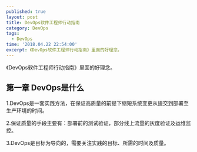 ```yaml
---
published: true
layout: post
title: DevOps软件工程师行动指南
category: DevOps
tags:
  - DevOps
time: '2018.04.22 22:54:00'
excerpt: 《DevOps软件工程师行动指南》里面的好理念。
---
```

《DevOps软件工程师行动指南》里面的好理念。

<!--more-->
## 第一章 DevOps是什么
1.DevOps是一套实践方法，在保证高质量的前提下缩短系统变更从提交到部署至生产环境的时间。

2.保证质量的手段主要有：部署前的测试验证，部分线上流量的灰度验证及运维监控。

3.DevOps是目标为导向的，需要关注实践的目标、所需的时间及质量。

